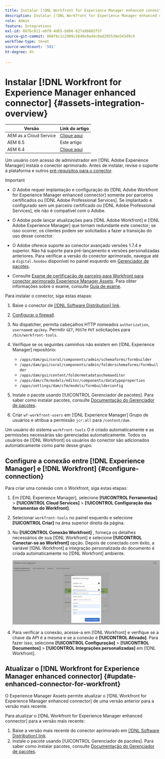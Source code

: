 ```yaml
---
title: Instalar [!DNL Workfront for Experience Manager enhanced connector]
description: Instalar [!DNL Workfront for Experience Manager enhanced connector]
role: Admin
feature: Integrations
exl-id: 087bc811-e8f8-4db5-b066-627a9b082f57
source-git-commit: 068f6c1c2909c2840e9ad4c0ad295538e543d9c9
workflow-type: tm+mt
source-wordcount: '501'
ht-degree: 4%

---
```


# Instalar [!DNL Workfront for Experience Manager enhanced connector] {#assets-integration-overview}

| Versão | Link do artigo |
| -------- | ---------------------------- |
| AEM as a Cloud Service | [Clique aqui](https://experienceleague.adobe.com/docs/experience-manager-cloud-service/content/assets/integrations/workfront-connector-install.html?lang=en) |
| AEM 6.5 | Este artigo |
| AEM 6.4 | [Clique aqui](https://experienceleague.adobe.com/docs/experience-manager-64/assets/integrations/workfront-connector-install.html?lang=en) |

Um usuário com acesso de administrador em [!DNL Adobe Experience Manager] instala o conector aprimorado. Antes de instalar, revise o suporte à plataforma e outros [pré-requisitos para o conector](https://one.workfront.com/s/csh?context=2467&amp;pubname=the-new-workfront-experience).

>[!IMPORTANT]
>
>* O Adobe requer implantação e configuração do [!DNL Adobe Workfront for Experience Manager enhanced connector] somente por parceiros certificados ou [!DNL Adobe Professional Services]. Se implantado e configurado sem um parceiro certificado ou [!DNL Adobe Professional Services], ele não é compatível com o Adobe.
>
>* O Adobe pode lançar atualizações para [!DNL Adobe Workfront] e [!DNL Adobe Experience Manager] que tornam redundante este conector; se isso ocorrer, os clientes podem ser solicitados a fazer a transição do uso desse conector.
>
>* O Adobe oferece suporte ao conector avançado versões 1.7.4 e superior. Não há suporte para pré-lançamento e versões personalizadas anteriores. Para verificar a versão do conector aprimorado, navegue até a `digital.hoodoo` disponível no painel esquerdo em [Gerenciador de pacotes](https://experienceleague.adobe.com/docs/experience-manager-65/administering/contentmanagement/package-manager.html?lang=pt-BR).
>
>* Consulte [Exame de certificação de parceiro para Workfront para conector aprimorado Experience Manager Assets](https://solutionpartners.adobe.com/solution-partners/home/applications/experience_cloud/workfront/journey/dev_core.html). Para obter informações sobre o exame, consulte [Guia de exame](https://express.adobe.com/page/Tc7Mq6zLbPFy8/).


Para instalar o conector, siga estas etapas:

1. Baixe o conector de [[!DNL Software Distribution] link](https://experience.adobe.com/#/downloads/content/software-distribution/en/aem.html?package=/content/software-distribution/en/details.html/content/dam/aem/public/adobe/packages/cq650/product/assets/workfront-tools.ui.apps.zip).
1. [Configurar o firewall](https://one.workfront.com/s/document-item?bundleId=the-new-workfront-experience&amp;topicId=Content%2FAdministration_and_Setup%2FGet_started-WF_administration%2Fconfigure-your-firewall.html).
1. No dispatcher, permita cabeçalhos HTTP nomeados `authorization`, `username`e `apikey`. Permitir `GET`, `POST`e `PUT` solicitações para `/bin/workfront-tools`.
1. Verifique se os seguintes caminhos não existem em [!DNL Experience Manager] repositório:

   * `/apps/dam/gui/coral/components/admin/schemaforms/formbuilder`
   * `/apps/dam/gui/coral/components/admin/folderschemaforms/formbuilder`
   * `/apps/dam/gui/content/foldermetadataschemaeditor`
   * `/apps/dam/cfm/models/editor/components/datatypeproperties`
   * `/apps/settings/dam/cfm/models/formbuilderconfig`

1. Instale o pacote usando [!UICONTROL Gerenciador de pacotes]. Para saber como instalar pacotes, consulte [Documentação do Gerenciador de pacotes](/help/sites-administering/package-manager.md).
1. Criar `wf-workfront-users` em [!DNL Experience Manager] Grupo de usuários e atribua a permissão `jcr:all` para `/content/dam`.

Um usuário do sistema `workfront-tools` O é criado automaticamente e as permissões necessárias são gerenciadas automaticamente. Todos os usuários de [!DNL Workfront] os usuários do conector são adicionados automaticamente como parte desse grupo.

## Configure a conexão entre [!DNL Experience Manager] e [!DNL Workfront] {#configure-connection}

Para criar uma conexão com o Workfront, siga estas etapas:

1. Em [!DNL Experience Manager], selecione **[!UICONTROL Ferramentas]** > **[!UICONTROL Cloud Services]** > **[!UICONTROL Configuração das ferramentas do Workfront]**.

1. Selecionar `workfront-tools` no painel esquerdo e selecione **[!UICONTROL Criar]** na área superior direita da página.

1. No **[!UICONTROL Conexão Workfront]** , forneça os detalhes necessários de sua [!DNL Workfront] e selecione **[!UICONTROL Conectar-se ao Workfront]** opção. Depois de conectado com êxito, a variável [!DNL Workfront] a integração personalizada do documento é criada automaticamente no [!DNL Workfront] ambiente.

   ![Connect [!DNL Experience Manager] e [!DNL Workfront]](/help/assets/assets/wf-connection-config.png)

1. Para verificar a conexão, acesse-a em [!DNL Workfront] e verifique se a chave da API é a mesma e se a conexão é **[!UICONTROL Ativado]**. Para fazer isso, selecione **[!UICONTROL Configuração]** > **[!UICONTROL Documentos]** > **[!UICONTROL Integrações personalizadas]** em [!DNL Workfront].

## Atualizar o [!DNL Workfront for Experience Manager enhanced connector] {#update-enhanced-connector-for-workfront}

O Experience Manager Assets permite atualizar o [!DNL Workfront for Experience Manager enhanced connector] de uma versão anterior para a versão mais recente.

Para atualizar o [!DNL Workfront for Experience Manager enhanced connector] para a versão mais recente:

1. Baixe a versão mais recente do conector aprimorado em [[!DNL Software Distribution] link](https://experience.adobe.com/#/downloads/content/software-distribution/en/aem.html?package=/content/software-distribution/en/details.html/content/dam/aem/public/adobe/packages/cq650/product/assets/workfront-tools.ui.apps.zip).
1. Instale o pacote usando [!UICONTROL Gerenciador de pacotes]. Para saber como instalar pacotes, consulte [Documentação do Gerenciador de pacotes](/help/sites-administering/package-manager.md).
